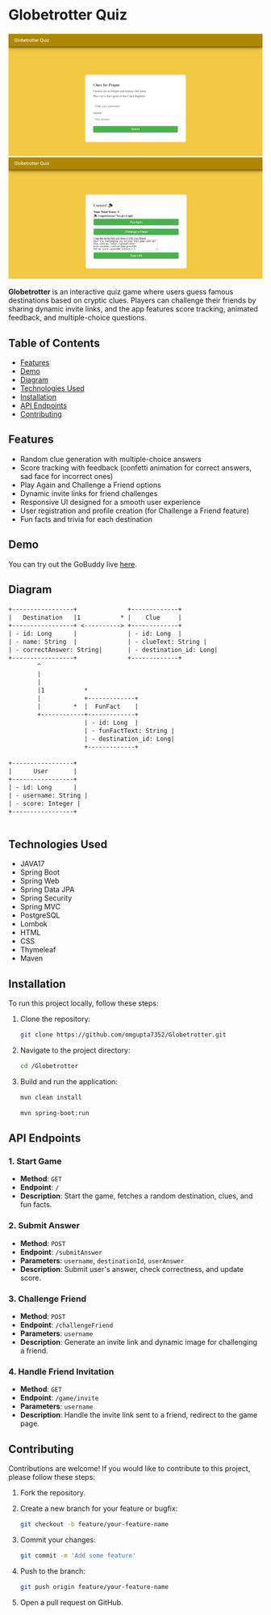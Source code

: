 # Globetrotter Quiz

![Globetrotter Quiz](quiz1.png)
![](quiz2.png)

**Globetrotter** is an interactive quiz game where users guess famous destinations based on cryptic clues. Players can challenge their friends by sharing dynamic invite links, and the app features score tracking, animated feedback, and multiple-choice questions.

## Table of Contents

- [Features](#features)
- [Demo](#demo)
- [Diagram](#diagram)
- [Technologies Used](#technologies-used)
- [Installation](#installation)
- [API Endpoints](#api-endpoints)
- [Contributing](#contributing)

## Features

- Random clue generation with multiple-choice answers
- Score tracking with feedback (confetti animation for correct answers, sad face for incorrect ones)
- Play Again and Challenge a Friend options
- Dynamic invite links for friend challenges
- Responsive UI designed for a smooth user experience
- User registration and profile creation (for Challenge a Friend feature)
- Fun facts and trivia for each destination

## Demo

You can try out the GoBuddy live [here](https://globetrotter-m5vh.onrender.com).


## Diagram

```
+-----------------+              +-------------+
|   Destination   |1           * |    Clue     |
+-----------------+ <----------> +-------------+
| - id: Long      |              | - id: Long  |
| - name: String  |              | - clueText: String |
| - correctAnswer: String|       | - destination_id: Long|
+-----------------+              +-------------+
        ^                               
        |                               
        |                                
        |1           *         
        |            +-------------+
        |         *  |  FunFact    |
        +------------+-------------+
                     | - id: Long  |
                     | - funFactText: String |
                     | - destination_id: Long|
                     +-------------+

+-----------------+
|      User       |
+-----------------+
| - id: Long      |
| - username: String |
| - score: Integer |
+-----------------+


```

## Technologies Used

- JAVA17
- Spring Boot
- Spring Web
- Spring Data JPA
- Spring Security
- Spring MVC
- PostgreSQL
- Lombok
- HTML
- CSS
- Thymeleaf
- Maven


## Installation

To run this project locally, follow these steps:

1. Clone the repository:

    ```bash
   git clone https://github.com/omgupta7352/Globetrotter.git

    ```

2. Navigate to the project directory:

    ```bash
    cd /Globetrotter
    ```


3. Build and run the application:

    ```bash
    mvn clean install
    ```

    ```bash
    mvn spring-boot:run
    ```

## API Endpoints

### 1. Start Game
- **Method**: `GET`
- **Endpoint**: `/`
- **Description**: Start the game, fetches a random destination, clues, and fun facts.

### 2. Submit Answer
- **Method**: `POST`
- **Endpoint**: `/submitAnswer`
- **Parameters**: `username`, `destinationId`, `userAnswer`
- **Description**: Submit user's answer, check correctness, and update score.

### 3. Challenge Friend
- **Method**: `POST`
- **Endpoint**: `/challengeFriend`
- **Parameters**: `username`
- **Description**: Generate an invite link and dynamic image for challenging a friend.

### 4. Handle Friend Invitation
- **Method**: `GET`
- **Endpoint**: `/game/invite`
- **Parameters**: `username`
- **Description**: Handle the invite link sent to a friend, redirect to the game page.


## Contributing

Contributions are welcome! If you would like to contribute to this project, please follow these steps:

1. Fork the repository.
2. Create a new branch for your feature or bugfix:

    ```bash
    git checkout -b feature/your-feature-name
    ```

3. Commit your changes:

    ```bash
    git commit -m 'Add some feature'
    ```

4. Push to the branch:

    ```bash
    git push origin feature/your-feature-name
    ```

5. Open a pull request on GitHub.
